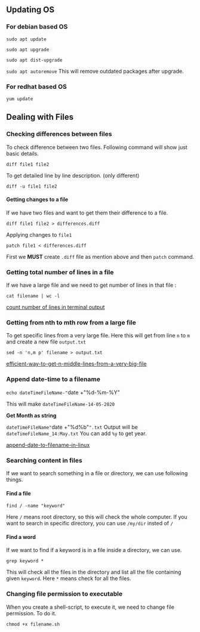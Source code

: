 ## Updating OS

### For debian based OS

`sudo apt update`

`sudo apt upgrade`

`sudo apt dist-upgrade`

`sudo apt autoremove`   This will remove outdated packages after upgrade.


### For redhat based OS

`yum update`


## Dealing with Files

### Checking differences between files

To check difference between two files. Following command will show just basic details.

`diff file1 file2`

To get detailed line by line description. (only different)

`diff -u file1 file2`

#### Getting changes to a file

If we have two files and want to get them their difference to a file.

`diff file1 file2 > differences.diff`

Applying changes to `file1`

`patch file1 < differences.diff`

First we **MUST** create `.diff` file as mention above and then `patch` command.

### Getting total number of lines in a file

If we have a large file and we need to get number of lines in that file :

`cat filename | wc -l`

[count number of lines in terminal output](https://stackoverflow.com/questions/12457457/count-number-of-lines-in-terminal-output)

### Getting from nth to mth row from a large file

To get specific lines from a very large file. Here this will get from line `n` to `m` and create a new file `output.txt`

`sed -n 'n,m p' filename > output.txt`

[efficient-way-to-get-n-middle-lines-from-a-very-big-file](https://stackoverflow.com/questions/20465034/efficient-way-to-get-n-middle-lines-from-a-very-big-file)

### Append date-time to a filename

`echo dateTimeFileName-"`date +"%d-%m-%Y"` `

This will make `dateTimeFileName-14-05-2020`

**Get Month as string**

`dateTimeFileName"`date +"%d%b"`".txt` Output will be `dateTimeFileName_14:May.txt`
You can add `%y` to get year.

[append-date-to-filename-in-linux](https://stackoverflow.com/questions/1795678/append-date-to-filename-in-linux)

### Searching content in files

If we want to search something in a file or directory, we can use following things.

#### Find a file

`find / -name "keyword"`

Here `/` means root directory, so this will check the whole computer. If you want to search in specific directory, you can use `/my/dir` insted of `/`

#### Find a word 

If we want to find if a keyword is in a file inside a directory, we can use.

`grep keyword *`

This will check all the files in the directory and list all the file containing given `keyword`. Here `*` means check for all the files.

### Changing file permission to executable

When you create a shell-script, to execute it, we need to change file permission. To do it.

`chmod +x filename.sh`
